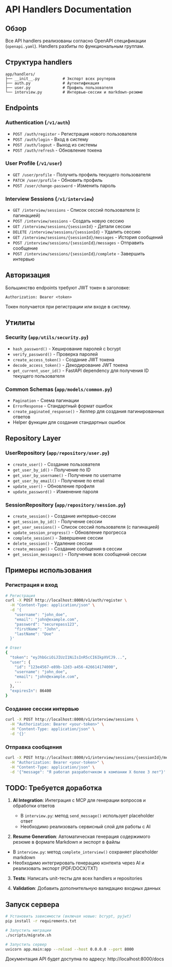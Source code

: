 # API Handlers Documentation

## Обзор

Все API handlers реализованы согласно OpenAPI спецификации (`openapi.yaml`). Handlers разбиты по функциональным группам.

## Структура handlers

```
app/handlers/
├── __init__.py          # Экспорт всех роутеров
├── auth.py              # Аутентификация
├── user.py              # Профиль пользователя
└── interview.py         # Интервью-сессии и markdown-резюме
```

## Endpoints

### Authentication (`/v1/auth`)

-   `POST /auth/register` - Регистрация нового пользователя
-   `POST /auth/login` - Вход в систему
-   `POST /auth/logout` - Выход из системы
-   `POST /auth/refresh` - Обновление токена

### User Profile (`/v1/user`)

-   `GET /user/profile` - Получить профиль текущего пользователя
-   `PATCH /user/profile` - Обновить профиль
-   `POST /user/change-password` - Изменить пароль

### Interview Sessions (`/v1/interview`)

-   `GET /interview/sessions` - Список сессий пользователя (с пагинацией)
-   `POST /interview/sessions` - Создать новую сессию
-   `GET /interview/sessions/{sessionId}` - Детали сессии
-   `DELETE /interview/sessions/{sessionId}` - Удалить сессию
-   `GET /interview/sessions/{sessionId}/messages` - История сообщений
-   `POST /interview/sessions/{sessionId}/messages` - Отправить сообщение
-   `POST /interview/sessions/{sessionId}/complete` - Завершить интервью

## Авторизация

Большинство endpoints требуют JWT токен в заголовке:

```
Authorization: Bearer <token>
```

Токен получается при регистрации или входе в систему.

## Утилиты

### Security (`app/utils/security.py`)

-   `hash_password()` - Хеширование паролей с bcrypt
-   `verify_password()` - Проверка паролей
-   `create_access_token()` - Создание JWT токена
-   `decode_access_token()` - Декодирование JWT токена
-   `get_current_user_id()` - FastAPI dependency для получения ID текущего пользователя

### Common Schemas (`app/models/common.py`)

-   `Pagination` - Схема пагинации
-   `ErrorResponse` - Стандартный формат ошибок
-   `create_paginated_response()` - Хелпер для создания пагинированных ответов
-   Helper функции для создания стандартных ошибок

## Repository Layer

### UserRepository (`app/repository/user.py`)

-   `create_user()` - Создание пользователя
-   `get_user_by_id()` - Получение по ID
-   `get_user_by_username()` - Получение по username
-   `get_user_by_email()` - Получение по email
-   `update_user()` - Обновление профиля
-   `update_password()` - Изменение пароля

### SessionRepository (`app/repository/session.py`)

-   `create_session()` - Создание интервью-сессии
-   `get_session_by_id()` - Получение сессии
-   `get_user_sessions()` - Список сессий пользователя (с пагинацией)
-   `update_session_progress()` - Обновление прогресса
-   `complete_session()` - Завершение сессии
-   `delete_session()` - Удаление сессии
-   `create_message()` - Создание сообщения в сессии
-   `get_session_messages()` - Получение всех сообщений сессии

## Примеры использования

### Регистрация и вход

```bash
# Регистрация
curl -X POST http://localhost:8000/v1/auth/register \
  -H "Content-Type: application/json" \
  -d '{
    "username": "john_doe",
    "email": "john@example.com",
    "password": "securepass123",
    "firstName": "John",
    "lastName": "Doe"
  }'

# Ответ
{
  "token": "eyJhbGciOiJIUzI1NiIsInR5cCI6IkpXVCJ9...",
  "user": {
    "id": "123e4567-e89b-12d3-a456-426614174000",
    "username": "john_doe",
    "email": "john@example.com",
    ...
  },
  "expiresIn": 86400
}
```

### Создание сессии интервью

```bash
curl -X POST http://localhost:8000/v1/interview/sessions \
  -H "Authorization: Bearer <your-token>" \
  -H "Content-Type: application/json" \
  -d '{}'
```

### Отправка сообщения

```bash
curl -X POST http://localhost:8000/v1/interview/sessions/{sessionId}/messages \
  -H "Authorization: Bearer <your-token>" \
  -H "Content-Type: application/json" \
  -d '{"message": "Я работал разработчиком в компании X более 3 лет"}'
```

## TODO: Требуется доработка

1. **AI Integration**: Интеграция с MCP для генерации вопросов и обработки ответов

    - В `interview.py`: метод `send_message()` использует placeholder ответ
    - Необходимо реализовать сервисный слой для работы с AI

2. **Resume Generation**: Автоматическая генерация содержимого резюме в формате Markdown и экспорт в файлы

-   В `interview.py`: метод `complete_interview()` сохраняет placeholder markdown
-   Необходимо интегрировать генерацию контента через AI и реализовать экспорт (PDF/DOCX/TXT)

3. **Tests**: Написать unit-тесты для всех handlers и repositories

4. **Validation**: Добавить дополнительную валидацию входных данных

## Запуск сервера

```bash
# Установить зависимости (включая новые: bcrypt, pyjwt)
pip install -r requirements.txt

# Запустить миграции
./scripts/migrate.sh

# Запустить сервер
uvicorn app.main:app --reload --host 0.0.0.0 --port 8000
```

Документация API будет доступна по адресу: http://localhost:8000/docs
